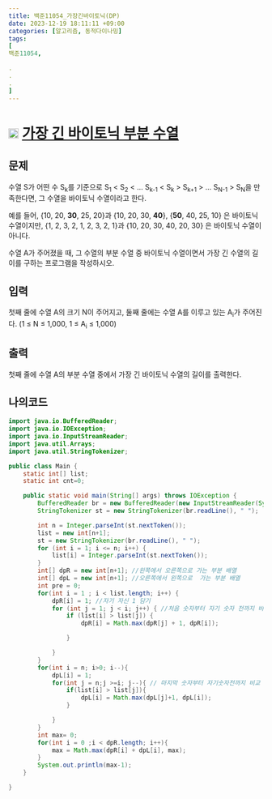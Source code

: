 ```yaml
---
title: 백준11054_가장긴바이토닉(DP)
date: 2023-12-19 18:11:11 +09:00
categories: [알고리즘, 동적다이나밍]
tags:
[
백준11054,

.
.
.
]
---
```

# <img width="20px"  src="https://d2gd6pc034wcta.cloudfront.net/tier/12.svg" class="solvedac-tier"> [가장 긴 바이토닉 부분 수열](https://www.acmicpc.net/problem/11054) 


## 문제
<p>수열 S가 어떤 수 S<sub>k</sub>를 기준으로 S<sub>1</sub> < S<sub>2</sub> < ... S<sub>k-1</sub> < S<sub>k</sub> > S<sub>k+1</sub> > ... S<sub>N-1</sub> > S<sub>N</sub>을 만족한다면, 그 수열을 바이토닉 수열이라고 한다.</p>

<p>예를 들어, {10, 20, <strong>30</strong>, 25, 20}과 {10, 20, 30, <strong>40</strong>}, {<strong>50</strong>, 40, 25, 10} 은 바이토닉 수열이지만,  {1, 2, 3, 2, 1, 2, 3, 2, 1}과 {10, 20, 30, 40, 20, 30} 은 바이토닉 수열이 아니다.</p>

<p>수열 A가 주어졌을 때, 그 수열의 부분 수열 중 바이토닉 수열이면서 가장 긴 수열의 길이를 구하는 프로그램을 작성하시오.</p>

## 입력
<p>첫째 줄에 수열 A의 크기 N이 주어지고, 둘째 줄에는 수열 A를 이루고 있는 A<sub>i</sub>가 주어진다. (1 ≤ N ≤ 1,000, 1 ≤ A<sub>i</sub> ≤ 1,000)</p>

## 출력
<p>첫째 줄에 수열 A의 부분 수열 중에서 가장 긴 바이토닉 수열의 길이를 출력한다.</p>

## 나의코드
```java
import java.io.BufferedReader;
import java.io.IOException;
import java.io.InputStreamReader;
import java.util.Arrays;
import java.util.StringTokenizer;

public class Main {
    static int[] list;
    static int cnt=0;

    public static void main(String[] args) throws IOException {
        BufferedReader br = new BufferedReader(new InputStreamReader(System.in));
        StringTokenizer st = new StringTokenizer(br.readLine(), " ");

        int n = Integer.parseInt(st.nextToken());
        list = new int[n+1];
        st = new StringTokenizer(br.readLine(), " ");
        for (int i = 1; i <= n; i++) {
            list[i] = Integer.parseInt(st.nextToken());
        }
        int[] dpR = new int[n+1]; //왼쪽에서 오른쪽으로 가는 부분 배열
        int[] dpL = new int[n+1]; //오른쪽에서 왼쪽으로  가는 부분 배열
        int pre = 0;
        for(int i = 1 ; i < list.length; i++) {
            dpR[i] = 1; //자기 자신 1 담기
            for (int j = 1; j < i; j++) { //처음 숫자부터 자기 숫자 전까지 비교 
                if (list[i] > list[j]) {  
                    dpR[i] = Math.max(dpR[j] + 1, dpR[i]); 

                }

            }
        }
        for(int i = n; i>0; i--){
            dpL[i] = 1;
            for(int j = n;j >=i; j--){ // 마지막 숫자부터 자기숫자전까지 비교
                if(list[i] > list[j]){
                    dpL[i] = Math.max(dpL[j]+1, dpL[i]);
                }

            }
        }
        int max= 0;
        for(int i = 0 ;i < dpR.length; i++){
            max = Math.max(dpR[i] + dpL[i], max);
        }
        System.out.println(max-1);
    }

}
```
